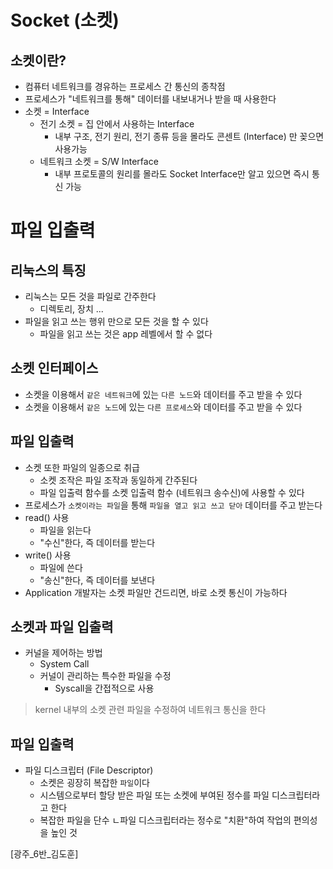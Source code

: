 # Socket (소켓)

## 소켓이란?

- 컴퓨터 네트워크를 경유하는 프로세스 간 통신의 종착점
- 프로세스가 "네트워크를 통해" 데이터를 내보내거나 받을 때 사용한다
- 소켓 = Interface
  - 전기 소켓 = 집 안에서 사용하는 Interface
    - 내부 구조, 전기 원리, 전기 종류 등을 몰라도 콘센트 (Interface) 만 꽂으면 사용가능
  - 네트워크 소켓 = S/W Interface
    - 내부 프로토콜의 원리를 몰라도 Socket Interface만 알고 있으면 즉시 통신 가능

# 파일 입출력

## 리눅스의 특징

- 리눅스는 모든 것을 파일로 간주한다
  - 디렉토리, 장치 ...
- 파일을 읽고 쓰는 행위 만으로 모든 것을 할 수 있다
  - 파일을 읽고 쓰는 것은 app 레벨에서 할 수 없다

## 소켓 인터페이스

- 소켓을 이용해서 `같은 네트워크`에 있는 `다른 노드`와 데이터를 주고 받을 수 있다
- 소켓을 이용해서 `같은 노드`에 있는 `다른 프로세스`와 데이터를 주고 받을 수 있다

## 파일 입출력

- 소켓 또한 파일의 일종으로 취급
  - 소켓 조작은 파일 조작과 동일하게 간주된다
  - 파일 입출력 함수를 소켓 입출력 함수 (네트워크 송수신)에 사용할 수 있다
- 프로세스가 `소켓이라는 파일`을 통해 `파일을 열고 읽고 쓰고 닫아` 데이터를 주고 받는다
- read() 사용
  - 파일을 읽는다
  - "수신"한다, 즉 데이터를 받는다
- write() 사용
  - 파일에 쓴다
  - "송신"한다, 즉 데이터를 보낸다
- Application 개발자는 소켓 파일만 건드리면, 바로 소켓 통신이 가능하다

## 소켓과 파일 입출력

- 커널을 제어하는 방법
  - System Call
  - 커널이 관리하는 특수한 파일을 수정
    - Syscall을 간접적으로 사용

> kernel 내부의 소켓 관련 파일을 수정하여 네트워크 통신을 한다

## 파일 입출력

- 파일 디스크립터 (File Descriptor)
  - 소켓은 굉장히 복잡한 `파일`이다
  - 시스템으로부터 할당 받은 파일 또는 소켓에 부여된 정수를 파일 디스크립터라고 한다
  - 복잡한 파일을 단수 ㄴ파일 디스크립터라는 정수로 "치환"하여 작업의 편의성을 높인 것








[광주_6반_김도훈] 